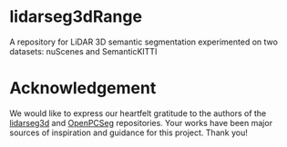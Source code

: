 # lidarseg3dRange
A repository for LiDAR 3D semantic segmentation experimented on two datasets: nuScenes and SemanticKITTI
# Acknowledgement
We would like to express our heartfelt gratitude to the authors of the [lidarseg3d](https://github.com/jialeli1/lidarseg3d) and [OpenPCSeg](https://github.com/PJLab-ADG/OpenPCSeg/tree/master) repositories. Your works have been major sources of inspiration and guidance for this project. Thank you!
